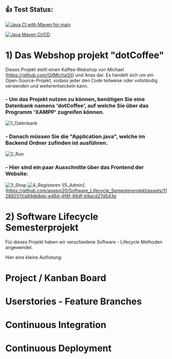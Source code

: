## 👍 Test Status:

[![Java CI with Maven for main](https://github.com/anasm20/Software_Lifecycle_Semesterprojekt/actions/workflows/maven_main.yml/badge.svg)](https://github.com/anasm20/Software_Lifecycle_Semesterprojekt/actions/workflows/maven_main.yml)

[![Java Maven CI/CD](https://github.com/anasm20/Software_Lifecycle_Semesterprojekt/actions/workflows/maven-test-publish.yml/badge.svg)](https://github.com/anasm20/Software_Lifecycle_Semesterprojekt/actions/workflows/maven-test-publish.yml)


# 1) Das Webshop projekt "dotCoffee"

Dieses Projekt stellt einen Kaffee-Webshop von Michael (https://github.com/GitMichaGit) und Anas dar. 
Es handelt sich um ein Open-Source-Projekt, sodass jeder den Code teilweise oder vollständig verwenden und weiterentwickeln kann.

### - Um das Projekt nutzen zu können, benötigen Sie eine Datenbank namens 'dotCoffee', auf welche Sie über das Programm 'XAMPP' zugreifen können.
![1_Datenbank](https://github.com/anasm20/Software_Lifecycle_Semesterprojekt/assets/112882511/39200c45-a557-4b99-a588-45be5a5f19df)

### - Danach müssen Sie die "Application.java", welche im Backend Ordner zufinden ist ausführen.
![2_Run](https://github.com/anasm20/Software_Lifecycle_Semesterprojekt/assets/112882511/1c33fd28-51b2-4d36-b632-b5f5d39b6e55)

### - Hier sind ein paar Ausschnitte über das Frontend der Website:
![3_Shop](https://github.com/anasm20/Software_Lifecycle_Semesterprojekt/assets/112882511/f898ddc7-fec0-4886-94ec-c457df900c2b)
![4_Registeren](https://github.com/anasm20/Software_Lifecycle_Semesterprojekt/assets/112882511/fe09dbbf-3970-4db1-bec9-1204ba0c5f7b)
![5_Admin](https://github.com/anasm20/Software_Lifecycle_Semesterprojekt/assets/112882511/a89db8eb-e48d-4f8f-98df-b9acd27d543e

# 2) Software Lifecycle Semesterprojekt
Für dieses Projekt haben wir verschiedene Software - Lifecycle Methoden angewendet.

Hier eine kleine Auflistung:
# Project / Kanban Board
# Userstories - Feature Branches
# Continuous Integration
# Continuous Deployment

